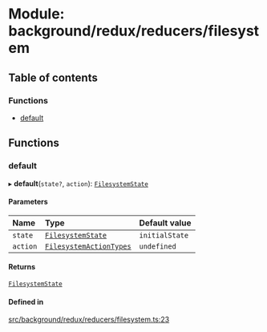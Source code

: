 # Module: background/redux/reducers/filesystem

## Table of contents

### Functions

- [default](../wiki/background.redux.reducers.filesystem#default)

## Functions

### default

▸ **default**(`state?`, `action`): [`FilesystemState`](../wiki/background.redux.actions.filesystemTypes.FilesystemState)

#### Parameters

| Name | Type | Default value |
| :------ | :------ | :------ |
| `state` | [`FilesystemState`](../wiki/background.redux.actions.filesystemTypes.FilesystemState) | `initialState` |
| `action` | [`FilesystemActionTypes`](../wiki/background.redux.actions.filesystemTypes#filesystemactiontypes) | `undefined` |

#### Returns

[`FilesystemState`](../wiki/background.redux.actions.filesystemTypes.FilesystemState)

#### Defined in

[src/background/redux/reducers/filesystem.ts:23](https://github.com/ExperimentsByFileFighter/WebApp-PoC-technical-Documentation/blob/5171d3e/src/background/redux/reducers/filesystem.ts#L23)
